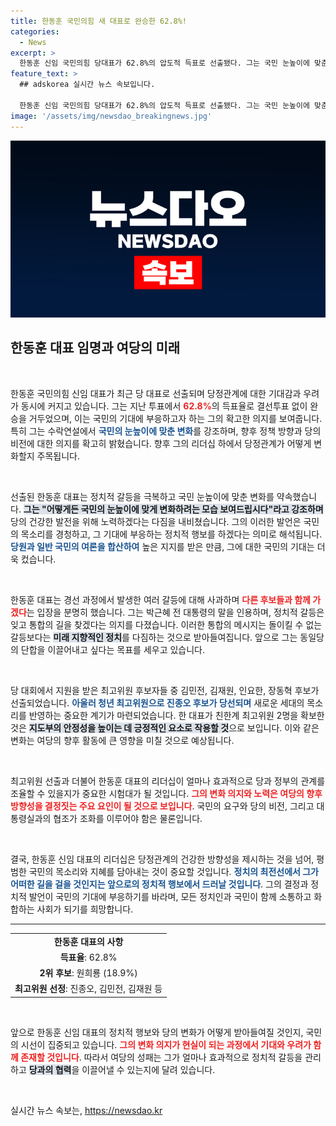 ```yaml
---
title: 한동훈 국민의힘 새 대표로 완승한 62.8%!
categories:
  - News
excerpt: >
  한동훈 신임 국민의힘 당대표가 62.8%의 압도적 득표로 선출됐다. 그는 국민 눈높이에 맞춘 변화와 건강한 당정관계를 강조하며, 여당과 대통령실 간의 긴밀한 협력을 예고했다. 그의 리더십 아래 당의 새로운 전환이 기대된다.
feature_text: >
  ## adskorea 실시간 뉴스 속보입니다.

  한동훈 신임 국민의힘 당대표가 62.8%의 압도적 득표로 선출됐다. 그는 국민 눈높이에 맞춘 변화와 건강한 당정관계를 강조하며, 여당과 대통령실 간의 긴밀한 협력을 예고했다. 그의 리더십 아래 당의 새로운 전환이 기대된다.
image: '/assets/img/newsdao_breakingnews.jpg'
---
```


<p><img src="/assets/img/newsdao_breakingnews.jpg" alt="adskorea 속보" /></p>

<h2 data-ke-size="size26">한동훈 대표 임명과 여당의 미래</h2>

<p data-ke-size="size16">&nbsp;</p>

<p>한동훈 국민의힘 신임 대표가 최근 당 대표로 선출되며 당정관계에 대한 기대감과 우려가 동시에 커지고 있습니다. 그는 지난 투표에서 <b><span style="color: #ee2323;">62.8%</b></span>의 득표율로 결선투표 없이 완승을 거두었으며, 이는 국민의 기대에 부응하고자 하는 그의 확고한 의지를 보여줍니다. 특히 그는 수락연설에서 <b><span style="color: #1a5490;">국민의 눈높이에 맞춘 변화</span></b>를 강조하며, 향후 정책 방향과 당의 비전에 대한 의지를 확고히 밝혔습니다. 향후 그의 리더십 하에서 당정관계가 어떻게 변화할지 주목됩니다.</p>

<p data-ke-size="size16">&nbsp;</p>

<p>선출된 한동훈 대표는 정치적 갈등을 극복하고 국민 눈높이에 맞춘 변화를 약속했습니다. <b><span style="background-color: #21538527;">그는 "어떻게든 국민의 눈높이에 맞게 변화하려는 모습 보여드립시다"라고 강조하며</b> 당의 건강한 발전을 위해 노력하겠다는 다짐을 내비쳤습니다. 그의 이러한 발언은 국민의 목소리를 경청하고, 그 기대에 부응하는 정치적 행보를 하겠다는 의미로 해석됩니다. <b><span style="color: #1a5490;">당원과 일반 국민의 여론을 합산하여</span></b> 높은 지지를 받은 만큼, 그에 대한 국민의 기대는 더욱 컸습니다.</p>

<p data-ke-size="size16">&nbsp;</p>

<p>한동훈 대표는 경선 과정에서 발생한 여러 갈등에 대해 사과하며 <b><span style="color: #ee2323;">다른 후보들과 함께 가겠다</b></span>는 입장을 분명히 했습니다. 그는 박근혜 전 대통령의 말을 인용하며, 정치적 갈등은 잊고 통합의 길을 찾겠다는 의지를 다졌습니다. 이러한 통합의 메시지는 돌이킬 수 없는 갈등보다는 <b><span style="background-color: #21538527;">미래 지향적인 정치</b></span>를 다짐하는 것으로 받아들여집니다. 앞으로 그는 동일당의 단합을 이끌어내고 싶다는 목표를 세우고 있습니다.</p>

<p data-ke-size="size16">&nbsp;</p>

<p>당 대회에서 지원을 받은 최고위원 후보자들 중 김민전, 김재원, 인요한, 장동혁 후보가 선출되었습니다. <b><span style="color: #1a5490;">아울러 청년 최고위원으로 진종오 후보가 당선되며</span></b> 새로운 세대의 목소리를 반영하는 중요한 계기가 마련되었습니다. 한 대표가 친한계 최고위원 2명을 확보한 것은 <b><span style="background-color: #21538527;">지도부의 안정성을 높이는 데 긍정적인 요소로 작용할 것</b></span>으로 보입니다. 이와 같은 변화는 여당의 향후 활동에 큰 영향을 미칠 것으로 예상됩니다.</p>

<p data-ke-size="size16">&nbsp;</p>

<p>최고위원 선출과 더불어 한동훈 대표의 리더십이 얼마나 효과적으로 당과 정부의 관계를 조율할 수 있을지가 중요한 시험대가 될 것입니다. <b><span style="color: #ee2323;">그의 변화 의지와 노력은 여당의 향후 방향성을 결정짓는 주요 요인이 될 것으로 보입니다</b></span>. 국민의 요구와 당의 비전, 그리고 대통령실과의 협조가 조화를 이루어야 함은 물론입니다.</p>

<p data-ke-size="size16">&nbsp;</p>

<p>결국, 한동훈 신임 대표의 리더십은 당정관계의 건강한 방향성을 제시하는 것을 넘어, 평범한 국민의 목소리와 지혜를 담아내는 것이 중요할 것입니다. <b><span style="color: #1a5490;">정치의 최전선에서 그가 어떠한 길을 걸을 것인지는 앞으로의 정치적 행보에서 드러날 것입니다</b></span>. 그의 결정과 정치적 발언이 국민의 기대에 부응하기를 바라며, 모든 정치인과 국민이 함께 소통하고 화합하는 사회가 되기를 희망합니다. </p>

<hr />

<table style="width: 100%; border-collapse: collapse;">
<tr>
<td style="text-align: center; height: 17px;"><b>한동훈 대표의 사항</b></td>
</tr>
<tr>
<td style="text-align: center; height: 17px;"><b>득표율</b>: 62.8%</td>
</tr>
<tr>
<td style="text-align: center; height: 17px;"><b>2위 후보</b>: 원희룡 (18.9%)</td>
</tr>
<tr>
<td style="text-align: center; height: 17px;"><b>최고위원 선정</b>: 진종오, 김민전, 김재원 등</td>
</tr>
</table>

<p data-ke-size="size16">&nbsp;</p>

<p>앞으로 한동훈 신임 대표의 정치적 행보와 당의 변화가 어떻게 받아들여질 것인지, 국민의 시선이 집중되고 있습니다. <b><span style="color: #ee2323;">그의 변화 의지가 현실이 되는 과정에서 기대와 우려가 함께 존재할 것입니다</b></span>. 따라서 여당의 성패는 그가 얼마나 효과적으로 정치적 갈등을 관리하고 <b><span style="background-color: #21538527;">당과의 협력</b></span>을 이끌어낼 수 있는지에 달려 있습니다. </p>

<p data-ke-size="size16">&nbsp;</p>
실시간 뉴스 속보는, <a href="https://newsdao.kr" rel="dofollow">https://newsdao.kr</a>


